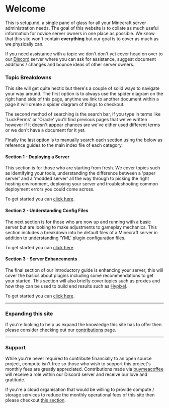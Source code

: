 # Welcome

This is setup.md, a single pane of glass for all your Minecraft server administration needs. The goal of this website is to collate as much useful information for novice server owners in one place as possible. We know that this site won't contain **everything** but our goal is to cover as much as we physically can.


If you need assistance with a topic we don't don't yet cover head on over to our [Discord](https://discord.gg/pXaQgzneed) server where you can ask for assistance, suggest document additions / changes and bounce ideas of other server owners.


### Topic Breakdowns

This site will get quite hectic but there's a couple of solid ways to navigate your way around. The first option is to always use the spider diagram on the right hand side of this page, anytime we link to another document within a page it will create a spider diagram of things to checkout.

The second method of searching is the search bar, if you type in terms like 'LuckPerms' or 'Oracle' you'll find previous pages that we've written however if it doesn't appear chances are we've either used different terms or we don't have a document for it yet.

Finally the last option is to manually search each section using the below as reference guides to the main index file of each category. 

#### Section 1 - Deploying a Server

This section is for those who are starting from fresh. We cover topics such as identifying your tools, understanding the difference between a 'paper server' and a 'modded server' all the way through to picking the right hosting environment, deploying your server and troubleshooting common deployment errors you could come across.

To get started you can [click here](1-deploying-a-server/getting-started.md).

#### Section 2 - Understanding Config Files

The next section is for those who are now up and running with a basic server but are looking to make adjustments to gameplay mechanics. This section includes a breakdown into he default files of a Minecraft server in addition to understanding 'YML' plugin configuration files.

To get started you can [click here](2-understanding-config-files/readme.md).

#### Section 3 - Server Enhancements

The final section of our introductory guide is enhancing your server, this will cover the basics about plugins including some recommendations to get your started. This section will also briefly cover topics such as proxies and how they can be used to build end results such as [Hypixel](https://hypixel.net).

To get started you can [click here](3-server-enhancements/readme.md).

---

### Expanding this site
If you're looking to help us expand the knowledge this site has to offer then please consider checking out our [contributions](contribute.md) page. 

---

### Support
While you're never required to contribute financially to an open source project, compute isn't free so those who wish to support this project's monthly fees are greatly appreciated. Contributions made via [buymeacoffee](https://buymeacoffee.com/daaan) will receive a role within our Discord server and receive our love and gratitude.

If you're a cloud organisation that would be willing to provide compute / storage services to reduce the monthly operational fees of this site then please checkout [this section](thanks.md). 